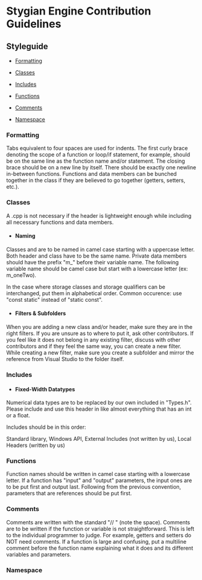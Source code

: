 # Stygian Engine Contribution Guidelines

## Styleguide 

* [Formatting](#formatting)

* [Classes](#classes)

* [Includes](#includes)

* [Functions](#functions)

* [Comments](#comments)

* [Namespace](#namespace)

### Formatting
Tabs equivalent to four spaces are used for indents. The first curly brace denoting the scope of a function or loop/if statement, for example, should be on the same line as the function name and/or statement. The closing brace should be on a new line by itself. There should be exactly one newline in-between functions. Functions and data members can be bunched together in the class if they are believed to go together (getters, setters, etc.). 

### Classes
A .cpp is not necessary if the header is lightweight enough while including all necessary functions and data members.

* #### Naming
Classes and are to be named in camel case starting with a uppercase letter. Both header and class have to be the same name. Private data members should have the prefix "m_" before their variable name. The following variable name should be camel case but start with a lowercase letter (ex: m_oneTwo). 

In the case where storage classes and storage qualifiers can be interchanged, put them in alphabetical order. Common occurence: use "const static" instead of "static const".

* #### Filters & Subfolders
When you are adding a new class and/or header, make sure they are in the right filters. If you are unsure as to where to put it, ask other contributors. If you feel like it does not belong in any existing filter, discuss with other contributors and if they feel the same way, you can create a new filter. While creating a new filter, make sure you create a subfolder and mirror the reference from Visual Studio to the folder itself.

### Includes

* #### Fixed-Width Datatypes
Numerical data types are to be replaced by our own included in "Types.h". Please include and use this header in like almost everything that has an int or a float.

Includes should be in this order: 

Standard library, Windows API, External Includes (not written by us), Local Headers (written by us) 

### Functions
Function names should be written in camel case starting with a lowercase letter. If a function has "input" and "output" parameters, the input ones are to be put first and output last. Following from the previous convention, parameters that are references should be put first.

### Comments
Comments are written with the standard "// " (note the space). Comments are to be written if the function or variable is not straightforward. This is left to the individual programmer to judge. For example, getters and setters do NOT need comments. If a function is large and confusing, put a multiline comment before the function name explaining what it does and its different variables and parameters.

### Namespace
